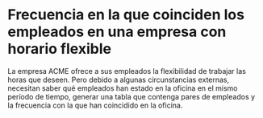 # Frecuencia en la que coinciden los empleados en una empresa con horario flexible
La empresa ACME ofrece a sus empleados la flexibilidad de trabajar las horas que deseen. Pero debido a algunas circunstancias externas, necesitan saber qué empleados han estado en la oficina en el mismo período de tiempo, generar una tabla que contenga pares de empleados y la frecuencia con la que han coincidido en la oficina.

